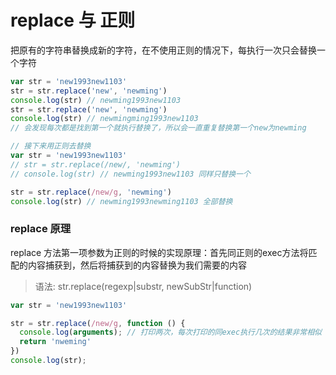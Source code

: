 # replace 与 正则

把原有的字符串替换成新的字符，在不使用正则的情况下，每执行一次只会替换一个字符

```js
var str = 'new1993new1103'
str = str.replace('new', 'newming')
console.log(str) // newming1993new1103
str = str.replace('new', 'newming')
console.log(str) // newmingming1993new1103
// 会发现每次都是找到第一个就执行替换了，所以会一直重复替换第一个new为newming

// 接下来用正则去替换
var str = 'new1993new1103'
// str = str.replace(/new/, 'newming')
// console.log(str) // newming1993new1103 同样只替换一个

str = str.replace(/new/g, 'newming')
console.log(str) // newming1993newming1103 全部替换
```

### replace 原理

replace 方法第一项参数为正则的时候的实现原理：首先同正则的exec方法将匹配的内容捕获到，然后将捕获到的内容替换为我们需要的内容

> 语法: str.replace(regexp|substr, newSubStr|function)

```js
var str = 'new1993new1103'

str = str.replace(/new/g, function () {
  console.log(arguments); // 打印两次，每次打印的同exec执行几次的结果非常相似
  return 'nweming'
})
console.log(str);
```

